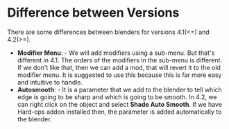 # Difference between Versions
There are some differences between blenders for versions 4.1(<=) and 4.2(>=).
* **Modifier Menu**: - We will add modifiers using a sub-menu. But that's different in 4.1. The orders of the modifiers in the sub-menu is different. If we don't like that, then we can add a mod, that will revert it to the old modifier menu. It is suggested to use this because this is far more easy and intuitive to handle. 
* **Autosmooth**: - It is a parameter that we add to the blender to tell which edge is going to be sharp and which is going to be smooth. In 4.2, we can right click on the object and select **Shade Auto Smooth**. If we have Hard-ops addon installed then, the parameter is added automatically to the blender.   